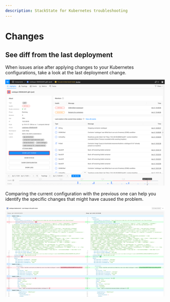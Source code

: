 ```yaml
---
description: StackState for Kubernetes troubleshooting
---
```

# Changes

## See diff from the last deployment

When issues arise after applying changes to your Kubernetes configurations, take a look at the last deployment change. 

![](../../.gitbook/assets/k8s/k8s-show-diff.png)

Comparing the current configuration with the previous one can help you identify the specific changes that might have caused the problem.

![](../../.gitbook/assets/k8s/k8s-show-diff-opened.png)

